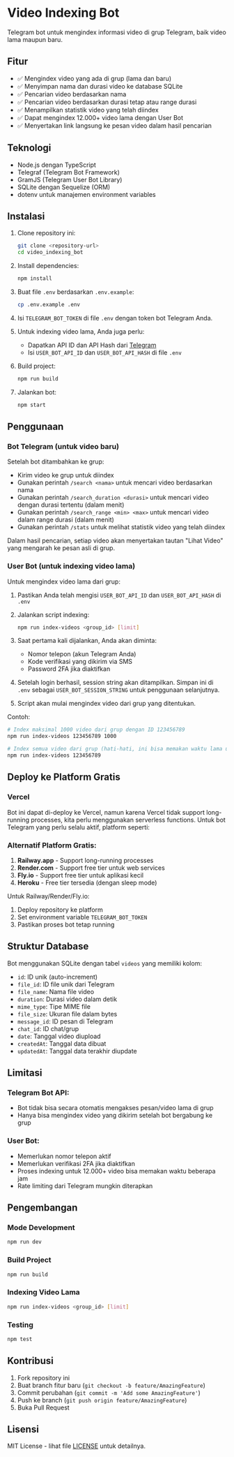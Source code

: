 # Video Indexing Bot

Telegram bot untuk mengindex informasi video di grup Telegram, baik video lama maupun baru.

## Fitur

- ✅ Mengindex video yang ada di grup (lama dan baru)
- ✅ Menyimpan nama dan durasi video ke database SQLite
- ✅ Pencarian video berdasarkan nama
- ✅ Pencarian video berdasarkan durasi tetap atau range durasi
- ✅ Menampilkan statistik video yang telah diindex
- ✅ Dapat mengindex 12.000+ video lama dengan User Bot
- ✅ Menyertakan link langsung ke pesan video dalam hasil pencarian

## Teknologi

- Node.js dengan TypeScript
- Telegraf (Telegram Bot Framework)
- GramJS (Telegram User Bot Library)
- SQLite dengan Sequelize (ORM)
- dotenv untuk manajemen environment variables

## Instalasi

1. Clone repository ini:
   ```bash
   git clone <repository-url>
   cd video_indexing_bot
   ```

2. Install dependencies:
   ```bash
   npm install
   ```

3. Buat file `.env` berdasarkan `.env.example`:
   ```bash
   cp .env.example .env
   ```

4. Isi `TELEGRAM_BOT_TOKEN` di file `.env` dengan token bot Telegram Anda.

5. Untuk indexing video lama, Anda juga perlu:
   - Dapatkan API ID dan API Hash dari [Telegram](https://my.telegram.org)
   - Isi `USER_BOT_API_ID` dan `USER_BOT_API_HASH` di file `.env`

6. Build project:
   ```bash
   npm run build
   ```

7. Jalankan bot:
   ```bash
   npm start
   ```

## Penggunaan

### Bot Telegram (untuk video baru)
Setelah bot ditambahkan ke grup:

- Kirim video ke grup untuk diindex
- Gunakan perintah `/search <nama>` untuk mencari video berdasarkan nama
- Gunakan perintah `/search_duration <durasi>` untuk mencari video dengan durasi tertentu (dalam menit)
- Gunakan perintah `/search_range <min> <max>` untuk mencari video dalam range durasi (dalam menit)
- Gunakan perintah `/stats` untuk melihat statistik video yang telah diindex

Dalam hasil pencarian, setiap video akan menyertakan tautan "Lihat Video" yang mengarah ke pesan asli di grup.

### User Bot (untuk indexing video lama)
Untuk mengindex video lama dari grup:

1. Pastikan Anda telah mengisi `USER_BOT_API_ID` dan `USER_BOT_API_HASH` di `.env`

2. Jalankan script indexing:
   ```bash
   npm run index-videos <group_id> [limit]
   ```

3. Saat pertama kali dijalankan, Anda akan diminta:
   - Nomor telepon (akun Telegram Anda)
   - Kode verifikasi yang dikirim via SMS
   - Password 2FA jika diaktifkan

4. Setelah login berhasil, session string akan ditampilkan. Simpan ini di `.env` sebagai `USER_BOT_SESSION_STRING` untuk penggunaan selanjutnya.

5. Script akan mulai mengindex video dari grup yang ditentukan.

Contoh:
```bash
# Index maksimal 1000 video dari grup dengan ID 123456789
npm run index-videos 123456789 1000

# Index semua video dari grup (hati-hati, ini bisa memakan waktu lama untuk 12.000+ video)
npm run index-videos 123456789
```

## Deploy ke Platform Gratis

### Vercel

Bot ini dapat di-deploy ke Vercel, namun karena Vercel tidak support long-running processes, kita perlu menggunakan serverless functions. Untuk bot Telegram yang perlu selalu aktif, platform seperti:

### Alternatif Platform Gratis:
1. **Railway.app** - Support long-running processes
2. **Render.com** - Support free tier untuk web services
3. **Fly.io** - Support free tier untuk aplikasi kecil
4. **Heroku** - Free tier tersedia (dengan sleep mode)

Untuk Railway/Render/Fly.io:
1. Deploy repository ke platform
2. Set environment variable `TELEGRAM_BOT_TOKEN`
3. Pastikan proses bot tetap running

## Struktur Database

Bot menggunakan SQLite dengan tabel `videos` yang memiliki kolom:
- `id`: ID unik (auto-increment)
- `file_id`: ID file unik dari Telegram
- `file_name`: Nama file video
- `duration`: Durasi video dalam detik
- `mime_type`: Tipe MIME file
- `file_size`: Ukuran file dalam bytes
- `message_id`: ID pesan di Telegram
- `chat_id`: ID chat/grup
- `date`: Tanggal video diupload
- `createdAt`: Tanggal data dibuat
- `updatedAt`: Tanggal data terakhir diupdate

## Limitasi

### Telegram Bot API:
- Bot tidak bisa secara otomatis mengakses pesan/video lama di grup
- Hanya bisa mengindex video yang dikirim setelah bot bergabung ke grup

### User Bot:
- Memerlukan nomor telepon aktif
- Memerlukan verifikasi 2FA jika diaktifkan
- Proses indexing untuk 12.000+ video bisa memakan waktu beberapa jam
- Rate limiting dari Telegram mungkin diterapkan

## Pengembangan

### Mode Development
```bash
npm run dev
```

### Build Project
```bash
npm run build
```

### Indexing Video Lama
```bash
npm run index-videos <group_id> [limit]
```

### Testing
```bash
npm test
```

## Kontribusi

1. Fork repository ini
2. Buat branch fitur baru (`git checkout -b feature/AmazingFeature`)
3. Commit perubahan (`git commit -m 'Add some AmazingFeature'`)
4. Push ke branch (`git push origin feature/AmazingFeature`)
5. Buka Pull Request

## Lisensi

MIT License - lihat file [LICENSE](LICENSE) untuk detailnya.